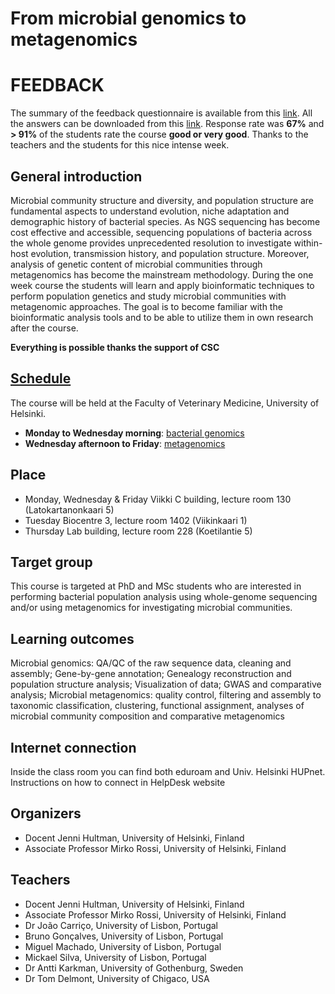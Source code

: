 # From microbial genomics to metagenomics

# FEEDBACK
The summary of the feedback questionnaire is available from this [link](https://github.com/INNUENDOCON/MicrobialGenomeMetagenomeCourse/blob/master/Statistics_Export_MGMC_2017_summaryPdf.pdf). All the answers can be downloaded from this [link](). Response rate was **67%** and **> 91%** of the students rate the course **good or very good**. Thanks to the teachers and the students for this nice intense week.  

## General introduction
Microbial community structure and diversity, and population structure are fundamental aspects to understand evolution, niche adaptation and demographic history of bacterial species. As NGS sequencing has become cost effective and accessible, sequencing populations of bacteria across the whole genome provides unprecedented resolution to investigate within-host evolution, transmission history, and population structure. Moreover, analysis of genetic content of microbial communities through metagenomics has become the mainstream methodology. During the one week course the students will learn and apply bioinformatic techniques to perform population genetics and study microbial communities with metagenomic approaches. The goal is to become familiar with the bioinformatic analysis tools and to be able to utilize them in own research after the course.

**Everything is possible thanks the support of CSC**

## [Schedule](https://github.com/INNUENDOCON/MicrobialGenomeMetagenomeCourse/edit/master/ScheduleofCourse.md)
The course will be held at the Faculty of Veterinary Medicine, University of Helsinki. 
* **Monday to Wednesday morning**: [bacterial genomics](https://github.com/INNUENDOCON/MicrobialGenomeMetagenomeCourse/blob/master/Genomics.md) 
* **Wednesday afternoon to Friday**: [metagenomics](https://github.com/INNUENDOCON/MicrobialGenomeMetagenomeCourse/blob/master/Metagenomics.md)
## Place
* Monday, Wednesday & Friday Viikki C building, lecture room 130 (Latokartanonkaari 5)
* Tuesday Biocentre 3, lecture room 1402 (Viikinkaari 1)
* Thursday Lab building, lecture room 228 (Koetilantie 5)
## Target group
This course is targeted at PhD and MSc students who are interested in performing bacterial population analysis using whole-genome sequencing and/or using metagenomics for investigating microbial communities.
## Learning outcomes
Microbial genomics: QA/QC of the raw sequence data, cleaning and assembly; Gene-by-gene annotation; Genealogy reconstruction and population structure analysis; Visualization of data; GWAS and comparative analysis; Microbial metagenomics: quality control, filtering and assembly to taxonomic classification, clustering, functional assignment, analyses of microbial community composition and comparative metagenomics
## Internet connection 
Inside the class room you can find both eduroam and Univ. Helsinki HUPnet. Instructions on how to connect in HelpDesk website
## Organizers
* Docent Jenni Hultman, University of Helsinki, Finland 
* Associate Professor Mirko Rossi, University of Helsinki, Finland
## Teachers
* Docent Jenni Hultman, University of Helsinki, Finland
* Associate Professor Mirko Rossi, University of Helsinki, Finland
* Dr João Carriço, University of Lisbon, Portugal
* Bruno Gonçalves, University of Lisbon, Portugal
* Miguel Machado, University of Lisbon, Portugal
* Mickael Silva, University of Lisbon, Portugal 
* Dr Antti Karkman, University of Gothenburg, Sweden
* Dr Tom Delmont, University of Chigaco, USA
